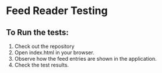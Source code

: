 # Feed Reader Testing


## To Run the tests:

1. Check out the repository
1. Open index.html in your browser.
1. Observe how the feed entries are shown in the application.
1. Check the test results.
